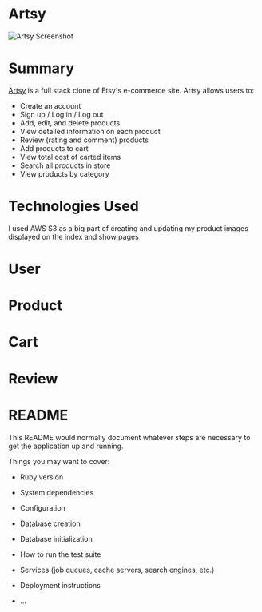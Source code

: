 # Artsy
![Artsy Screenshot](/app/assets/images/artsy-screenshot.png)

# Summary
[Artsy](https://artsy-store.herokuapp.com/#/) is a full stack clone of Etsy's e-commerce site. Artsy allows users to: 

* Create an account
* Sign up / Log in / Log out
* Add, edit, and delete products
* View detailed information on each product
* Review (rating and comment) products
* Add products to cart
* View total cost of carted items
* Search all products in store
* View products by category

# Technologies Used 
I used AWS S3 as a big part of creating and updating my product images displayed on the index and show pages

# User

# Product

# Cart

# Review

# README

This README would normally document whatever steps are necessary to get the
application up and running.

Things you may want to cover:

* Ruby version

* System dependencies

* Configuration

* Database creation

* Database initialization

* How to run the test suite

* Services (job queues, cache servers, search engines, etc.)

* Deployment instructions

* ...
